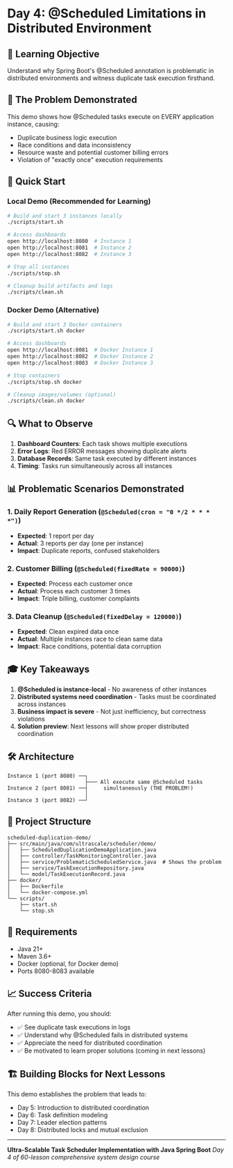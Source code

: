 # Day 4: @Scheduled Limitations in Distributed Environment

## 🎯 Learning Objective
Understand why Spring Boot's @Scheduled annotation is problematic in distributed environments and witness duplicate task execution firsthand.

## 🚨 The Problem Demonstrated
This demo shows how @Scheduled tasks execute on EVERY application instance, causing:
- Duplicate business logic execution
- Race conditions and data inconsistency  
- Resource waste and potential customer billing errors
- Violation of "exactly once" execution requirements

## 🚀 Quick Start

### Local Demo (Recommended for Learning)
```bash
# Build and start 3 instances locally
./scripts/start.sh

# Access dashboards
open http://localhost:8080  # Instance 1
open http://localhost:8081  # Instance 2  
open http://localhost:8082  # Instance 3

# Stop all instances
./scripts/stop.sh

# Cleanup build artifacts and logs
./scripts/clean.sh
```

### Docker Demo (Alternative)
```bash
# Build and start 3 Docker containers
./scripts/start.sh docker

# Access dashboards
open http://localhost:8081  # Docker Instance 1
open http://localhost:8082  # Docker Instance 2
open http://localhost:8083  # Docker Instance 3

# Stop containers
./scripts/stop.sh docker

# Cleanup images/volumes (optional)
./scripts/clean.sh docker
```

## 🔍 What to Observe

1. **Dashboard Counters**: Each task shows multiple executions
2. **Error Logs**: Red ERROR messages showing duplicate alerts
3. **Database Records**: Same task executed by different instances
4. **Timing**: Tasks run simultaneously across all instances

## 📊 Problematic Scenarios Demonstrated

### 1. Daily Report Generation (`@Scheduled(cron = "0 */2 * * * *")`)
- **Expected**: 1 report per day
- **Actual**: 3 reports per day (one per instance)
- **Impact**: Duplicate reports, confused stakeholders

### 2. Customer Billing (`@Scheduled(fixedRate = 90000)`)
- **Expected**: Process each customer once
- **Actual**: Process each customer 3 times  
- **Impact**: Triple billing, customer complaints

### 3. Data Cleanup (`@Scheduled(fixedDelay = 120000)`)
- **Expected**: Clean expired data once
- **Actual**: Multiple instances race to clean same data
- **Impact**: Race conditions, potential data corruption

## 🎓 Key Takeaways

1. **@Scheduled is instance-local** - No awareness of other instances
2. **Distributed systems need coordination** - Tasks must be coordinated across instances
3. **Business impact is severe** - Not just inefficiency, but correctness violations
4. **Solution preview**: Next lessons will show proper distributed coordination

## 🛠 Architecture

```
Instance 1 (port 8080) ──┐
                         ├─── All execute same @Scheduled tasks
Instance 2 (port 8081) ──┤     simultaneously (THE PROBLEM!)
                         │
Instance 3 (port 8082) ──┘
```

## 📁 Project Structure
```
scheduled-duplication-demo/
├── src/main/java/com/ultrascale/scheduler/demo/
│   ├── ScheduledDuplicationDemoApplication.java
│   ├── controller/TaskMonitoringController.java
│   ├── service/ProblematicScheduledService.java  # Shows the problem
│   ├── service/TaskExecutionRepository.java
│   └── model/TaskExecutionRecord.java
├── docker/
│   ├── Dockerfile
│   └── docker-compose.yml
└── scripts/
    ├── start.sh
    └── stop.sh
```

## 🔧 Requirements
- Java 21+
- Maven 3.6+
- Docker (optional, for Docker demo)
- Ports 8080-8083 available

## 📈 Success Criteria
After running this demo, you should:
- ✅ See duplicate task executions in logs
- ✅ Understand why @Scheduled fails in distributed systems
- ✅ Appreciate the need for distributed coordination
- ✅ Be motivated to learn proper solutions (coming in next lessons)

## 🏗 Building Blocks for Next Lessons
This demo establishes the problem that leads to:
- Day 5: Introduction to distributed coordination
- Day 6: Task definition modeling
- Day 7: Leader election patterns
- Day 8: Distributed locks and mutual exclusion

---
**Ultra-Scalable Task Scheduler Implementation with Java Spring Boot**
*Day 4 of 60-lesson comprehensive system design course*
